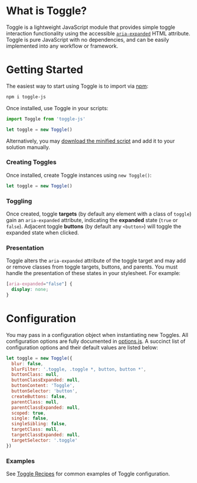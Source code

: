 # What is Toggle?
Toggle is a lightweight JavaScript module that provides simple toggle interaction functionality using the accessible [`aria-expanded`](https://www.w3.org/TR/wai-aria/states_and_properties#aria-expanded) HTML attribute. Toggle is pure JavaScript with no dependencies, and can be easily implemented into any workflow or framework.

# Getting Started
The easiest way to start using Toggle is to import via [npm](https://www.npmjs.com/):
```sh
npm i toggle-js
```

Once installed, use Toggle in your scripts:
```js
import Toggle from 'toggle-js'

let toggle = new Toggle()
```

Alternatively, you may [download the minified script](https://raw.githubusercontent.com/oldrivercreative/toggle/master/dist/toggle.js) and add it to your solution manually.

### Creating Toggles
Once installed, create Toggle instances using `new Toggle()`:
```js
let toggle = new Toggle()
```

### Toggling
Once created, toggle **targets** (by default any element with a class of `toggle`) gain an `aria-expanded` attribute, indicating the **expanded** state (`true` or `false`). Adjacent toggle **buttons** (by default any `<button>`) will toggle the expanded state when clicked.

### Presentation
Toggle alters the `aria-expanded` attribute of the toggle target and may add or remove classes from toggle targets, buttons, and parents. You must handle the presentation of these states in your stylesheet. For example:
```css
[aria-expanded="false"] {
  display: none;
}
```

# Configuration
You may pass in a configuration object when instantiating new Toggles. All configuration options are fully documented in [options.js](https://github.com/oldrivercreative/toggle/blob/master/src/options.js). A succinct list of configuration options and their default values are listed below:
```js
let toggle = new Toggle({
  blur: false,
  blurFilter: '.toggle, .toggle *, button, button *',
  buttonClass: null,
  buttonClassExpanded: null,
  buttonContent: 'Toggle',
  buttonSelector: 'button',
  createButtons: false,
  parentClass: null,
  parentClassExpanded: null,
  scoped: true,
  single: false,
  singleSibling: false,
  targetClass: null,
  targetClassExpanded: null,
  targetSelector: '.toggle'
})
```

### Examples
See [Toggle Recipes](https://sprtus.github.io/toggle/) for common examples of Toggle configuration.

